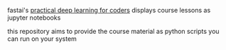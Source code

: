 fastai's [practical deep learning for coders](https://course.fast.ai/) displays course lessons as jupyter notebooks

this repository aims to provide the course material as python scripts you can run on your system
